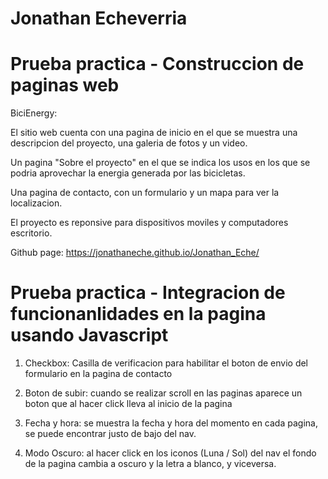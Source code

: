 # Jonathan Echeverria

# Prueba practica - Construccion de paginas web

BiciEnergy:

El sitio web cuenta con una pagina de inicio en el que se muestra una descripcion del proyecto, una galeria de fotos y un video.

Un pagina "Sobre el proyecto" en el que se indica los usos en los que se podria aprovechar la energia generada por las bicicletas.

Una pagina de contacto, con un formulario y un mapa para ver la localizacion.

El proyecto es reponsive para dispositivos moviles y computadores escritorio.

Github page: https://jonathaneche.github.io/Jonathan_Eche/

# Prueba practica - Integracion de funcionanlidades en la pagina usando Javascript

1. Checkbox: Casilla de verificacion para habilitar el boton de envio del formulario en la pagina de contacto

2. Boton de subir: cuando se realizar scroll en las paginas aparece un boton que al hacer click lleva al inicio de la pagina

3. Fecha y hora: se muestra la fecha y hora del momento en cada pagina, se puede encontrar justo de bajo del nav.

4. Modo Oscuro: al hacer click en los iconos (Luna / Sol) del nav el fondo de la pagina cambia a oscuro y la letra a blanco, y viceversa.
